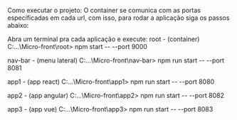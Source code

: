 Como executar o projeto:
O container se comunica com as portas específicadas em cada url, com isso, para rodar a aplicação siga os passos abaixo:

Abra um terminal pra cada aplicação e execute:
root - (container)
C:\...\Micro-front\root> npm start -- --port 9000

nav-bar - (menu lateral)
C:\...\Micro-front\nav-bar> npm run start -- --port 8081

app1 - (app react)
C:\...\Micro-front\app1> npm run start -- --port 8080

app2 - (app angular)
C:\...\Micro-front\app2> npm run start -- --port 8082

app3 - (app vue)
C:\...\Micro-front\app3> npm run start -- --port 8083
